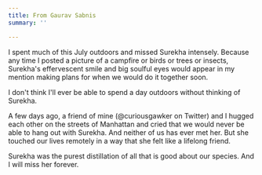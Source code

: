 ```yaml
---
title: From Gaurav Sabnis
summary: ''

---
```

I spent much of this July outdoors and missed Surekha intensely. Because any time I posted a picture of a campfire or birds or trees or insects, Surekha's effervescent smile and big soulful eyes would appear in my mention making plans for when we would do it together soon.

I don't think I'll ever be able to spend a day outdoors without thinking of Surekha.

A few days ago, a friend of mine (@curiousgawker on Twitter) and I hugged each other on the streets of Manhattan and cried that we would never be able to hang out with Surekha. And neither of us has ever met her. But she touched our lives remotely in a way that she felt like a lifelong friend.

Surekha was the purest distillation of all that is good about our species. And I will miss her forever.